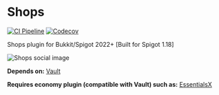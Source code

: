 # Shops
[![CI Pipeline](https://github.com/MrSparkzz/Shops/actions/workflows/pipeline.yml/badge.svg)](https://github.com/MrSparkzz/Shops/actions/workflows/pipeline.yml)
[![Codecov](https://img.shields.io/codecov/c/github/MrSparkzz/Shops?logo=codecov&logoColor=white&label=Coverage)](https://app.codecov.io/github/MrSparkzz/Shops)

Shops plugin for Bukkit/Spigot 2022+ [Built for Spigot 1.18]

![Shops social image](https://repository-images.githubusercontent.com/388618586/0d033997-0fcd-44db-a53d-c635f8bc38f5)

**Depends on:** [Vault](https://github.com/MilkBowl/Vault)

**Requires economy plugin (compatible with Vault) such as:** [EssentialsX](https://github.com/EssentialsX/Essentials)
